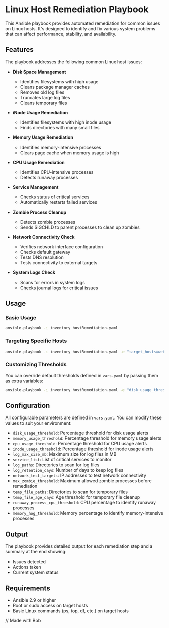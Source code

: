 # Linux Host Remediation Playbook

This Ansible playbook provides automated remediation for common issues on Linux hosts. It's designed to identify and fix various system problems that can affect performance, stability, and availability.

## Features

The playbook addresses the following common Linux host issues:

- **Disk Space Management**
  - Identifies filesystems with high usage
  - Cleans package manager caches
  - Removes old log files
  - Truncates large log files
  - Cleans temporary files

- **iNode Usage Remediation**
  - Identifies filesystems with high inode usage
  - Finds directories with many small files

- **Memory Usage Remediation**
  - Identifies memory-intensive processes
  - Clears page cache when memory usage is high

- **CPU Usage Remediation**
  - Identifies CPU-intensive processes
  - Detects runaway processes

- **Service Management**
  - Checks status of critical services
  - Automatically restarts failed services

- **Zombie Process Cleanup**
  - Detects zombie processes
  - Sends SIGCHLD to parent processes to clean up zombies

- **Network Connectivity Check**
  - Verifies network interface configuration
  - Checks default gateway
  - Tests DNS resolution
  - Tests connectivity to external targets

- **System Logs Check**
  - Scans for errors in system logs
  - Checks journal logs for critical issues

## Usage

### Basic Usage

```bash
ansible-playbook -i inventory hostRemediation.yaml
```

### Targeting Specific Hosts

```bash
ansible-playbook -i inventory hostRemediation.yaml -e "target_hosts=webservers"
```

### Customizing Thresholds

You can override default thresholds defined in `vars.yaml` by passing them as extra variables:

```bash
ansible-playbook -i inventory hostRemediation.yaml -e "disk_usage_threshold=90 memory_usage_threshold=95"
```

## Configuration

All configurable parameters are defined in `vars.yaml`. You can modify these values to suit your environment:

- `disk_usage_threshold`: Percentage threshold for disk usage alerts
- `memory_usage_threshold`: Percentage threshold for memory usage alerts
- `cpu_usage_threshold`: Percentage threshold for CPU usage alerts
- `inode_usage_threshold`: Percentage threshold for inode usage alerts
- `log_max_size_mb`: Maximum size for log files in MB
- `service_list`: List of critical services to monitor
- `log_paths`: Directories to scan for log files
- `log_retention_days`: Number of days to keep log files
- `network_test_targets`: IP addresses to test network connectivity
- `max_zombie_threshold`: Maximum allowed zombie processes before remediation
- `temp_file_paths`: Directories to scan for temporary files
- `temp_file_age_days`: Age threshold for temporary file cleanup
- `runaway_process_cpu_threshold`: CPU percentage to identify runaway processes
- `memory_hog_threshold`: Memory percentage to identify memory-intensive processes

## Output

The playbook provides detailed output for each remediation step and a summary at the end showing:

- Issues detected
- Actions taken
- Current system status

## Requirements

- Ansible 2.9 or higher
- Root or sudo access on target hosts
- Basic Linux commands (ps, top, df, etc.) on target hosts

// Made with Bob
